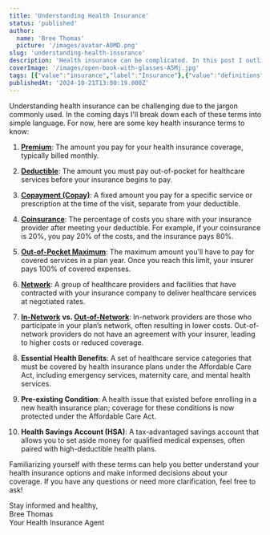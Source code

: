 ```yaml
---
title: 'Understanding Health Insurance'
status: 'published'
author:
  name: 'Bree Thomas'
  picture: '/images/avatar-A0MD.png'
slug: 'understanding-health-insurance'
description: 'Health insurance can be complicated. In this post I outline some key terms to know.'
coverImage: '/images/open-book-with-glasses-A5Mj.jpg'
tags: [{"value":"insurance","label":"Insurance"},{"value":"definitions","label":"Definitions"},{"value":"terminology","label":"Terminology"}]
publishedAt: '2024-10-21T13:00:19.000Z'
---
```


Understanding health insurance can be challenging due to the jargon commonly used. In the coming days I'll break down each of these terms into simple language. For now, here are some key health insurance terms to know:

 1. [**Premium**](/blog/what-are-premiums): The amount you pay for your health insurance coverage, typically billed monthly.

 2. [**Deductible**](/blog/what-are-deductibles): The amount you must pay out-of-pocket for healthcare services before your insurance begins to pay.

 3. [**Copayment (Copay)**](/blog/what-are-copayments-copays): A fixed amount you pay for a specific service or prescription at the time of the visit, separate from your deductible.

 4. [**Coinsurance**](/blog/what-are-out-of-pocket-maximums): The percentage of costs you share with your insurance provider after meeting your deductible. For example, if your coinsurance is 20%, you pay 20% of the costs, and the insurance pays 80%.

 5. [**Out-of-Pocket Maximum**](/blog/what-are-out-of-pocket-maximums): The maximum amount you’ll have to pay for covered services in a plan year. Once you reach this limit, your insurer pays 100% of covered expenses.

 6. [**Network**](/blog/what-is-a-network): A group of healthcare providers and facilities that have contracted with your insurance company to deliver healthcare services at negotiated rates.

 7. [**In-Network**](/blog/what-is-in-network) **vs. [Out-of-Network](/blog/what-is-out-of-network)**: In-network providers are those who participate in your plan’s network, often resulting in lower costs. Out-of-network providers do not have an agreement with your insurer, leading to higher costs or reduced coverage.

 8. **Essential Health Benefits**: A set of healthcare service categories that must be covered by health insurance plans under the Affordable Care Act, including emergency services, maternity care, and mental health services.

 9. **Pre-existing Condition**: A health issue that existed before enrolling in a new health insurance plan; coverage for these conditions is now protected under the Affordable Care Act.

10. **Health Savings Account (HSA)**: A tax-advantaged savings account that allows you to set aside money for qualified medical expenses, often paired with high-deductible health plans.

Familiarizing yourself with these terms can help you better understand your health insurance options and make informed decisions about your coverage. If you have any questions or need more clarification, feel free to ask!

Stay informed and healthy,\
Bree Thomas\
Your Health Insurance Agent